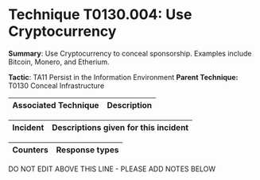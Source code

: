 # Technique T0130.004: Use Cryptocurrency

**Summary**: Use Cryptocurrency to conceal sponsorship. Examples include Bitcoin, Monero, and Etherium.

**Tactic**: TA11 Persist in the Information Environment            **Parent Technique:** T0130 Conceal Infrastructure


| Associated Technique | Description |
| --------- | ------------------------- |



| Incident | Descriptions given for this incident |
| -------- | -------------------- |



| Counters | Response types |
| -------- | -------------- |


DO NOT EDIT ABOVE THIS LINE - PLEASE ADD NOTES BELOW